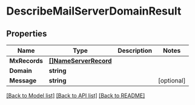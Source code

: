 # DescribeMailServerDomainResult

## Properties

Name | Type | Description | Notes
------------ | ------------- | ------------- | -------------
**MxRecords** | [**[]NameServerRecord**](NameServerRecord) |  | 
**Domain** | **string** |  | 
**Message** | **string** |  | [optional] 

[[Back to Model list]](../README#documentation-for-models) [[Back to API list]](../README#documentation-for-api-endpoints) [[Back to README]](../README)


